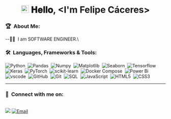 <h1 align="center">
  <a target="_blank">
    <img src="https://github.com/JayantGoel001/JayantGoel001/blob/master/GIF/Earth.gif" width="24px" style="max-width:100%;">
  </a>
  𝐇𝐞𝐥𝐥𝐨, &lt;I'm Felipe Cáceres&gt;
  <a target="_blank">
  </a>
</h1>

### 🏆 &nbsp;About Me:

--👨‍💻 &nbsp;I am SOFTWARE ENGINEER.\


### 🛠 &nbsp;Languages, Frameworks & Tools:

![Python](https://img.shields.io/badge/python-3670A0?style=badge&logo=python&logoColor=ffdd54)&nbsp;
![Pandas](https://img.shields.io/badge/pandas%20-%23150458.svg?&style=badge&logo=pandas&logoColor=white)&nbsp;
![Numpy](https://img.shields.io/badge/numpy-4169E1.svg?style=badge&logo=Numpy&logoColor=white)&nbsp;
![Matplotlib](https://img.shields.io/badge/matplotlib-4169E1.svg?style=badge&logo=matplotlib&logoColor=yellow)&nbsp;
![Seaborn](https://img.shields.io/badge/seaborn-4169E1.svg?style=badge&logo=seaborn&logoColor=blue)&nbsp;
![Tensorflow](https://img.shields.io/badge/TensorFlow-ff8f00?logo=tensorflow&logoColor=white)&nbsp;
![Keras](https://img.shields.io/badge/Keras-D00000?logo=keras&logoColor=fff)&nbsp;
![PyTorch](https://img.shields.io/badge/PyTorch-%23EE4C2C.svg?style=badge&logo=PyTorch&logoColor=white)&nbsp;
![scikit-learn](https://img.shields.io/badge/scikit--learn-%23F7931E.svg?style=badge&logo=scikit-learn&logoColor=white)&nbsp;
![Docker Compose](https://img.shields.io/badge/docker%20-%230db7ed.svg?&style=badge&logo=docker&logoColor=white)&nbsp;
![Power Bi](https://img.shields.io/badge/PowerBI-F2C811?style=badge&logo=Power%20BI&logoColor=white)&nbsp;
![vscode](https://img.shields.io/badge/vscode-007ACC.svg?style=badge&logo=visualstudiocode&logoColor=white)&nbsp;
![GitHub](https://img.shields.io/badge/github-%23121011.svg?style=badge&logo=github&logoColor=white)&nbsp;
![Git](https://img.shields.io/badge/git-%23F05033.svg?style=badge&logo=git&logoColor=white)&nbsp;
![SQL](https://img.shields.io/badge/Python-FFD43B?style=badge&logo=python&logoColor=darkgreen)&nbsp;
![JavaScript](https://img.shields.io/badge/javascript-%23323330.svg?style=badge&logo=javascript&logoColor=%23F7DF1E)&nbsp; 
![HTML5](https://img.shields.io/badge/html5-%23E34F26.svg?style=badge&logo=html5&logoColor=white)&nbsp;
![CSS3](https://img.shields.io/badge/css3-%231572B6.svg?style=badge&logo=css3&logoColor=white)&nbsp;


----

### 🤝 &nbsp;Connect with me on:

<p>
<br>	
<a target="_blank" href="https://www.linkedin.com/in/felipe-c%C3%A1ceres/"><img src="https://img.shields.io/badge/-LinkedIn-0077B5?style=badge&logo=Linkedin&logoColor=white"></img></a>
<a href="mailto:felipe.caceres.caro@gmail.com?subject=Hi%20Kartik%20,%20nice%20to%20meet%20you!" target="_blank"><img alt="Email" src="https://img.shields.io/static/v1?style=badge&message=Gmail&color=EA4335&logo=Gmail&logoColor=FFFFFF&label=" /></a>
<br>
</p>

